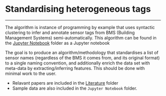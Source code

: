 #  Standardising heterogeneous tags
---

The algorithm is instance of programming by example that uses syntactic clustering to infer and annotate sensor tags from BMS (Building Management Systems) semi-automatically. This algorithm can be found in the [Jupyter Notebook](/Jupyter&#32Notebook/) folder as a Jupyter notebook

The goal is to produce an algorithm/methodology that standardises a list of sensor names (regardless of the BMS it comes from, and its original format) to a single naming convention, and additionally enrich the data set with meta-data by extracting/inferring features. This should be done with minimal work to the user.

 - Relavant papers are included in the [Literature](/Literature/) folder
- Sample data are also included in the ```Jupyter Notebook``` folder.